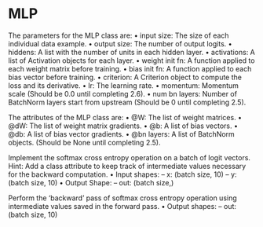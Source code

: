 # MLP
The parameters for the MLP class are: 
• input size: The size of each individual data example. 
• output size: The number of output logits. 
• hiddens: A list with the number of units in each hidden layer. 
• activations: A list of Activation objects for each layer. 
• weight init fn: A function applied to each weight matrix before training. 
• bias init fn: A function applied to each bias vector before training.
• criterion: A Criterion object to compute the loss and its derivative. 
• lr: The learning rate. 
• momentum: Momentum scale (Should be 0.0 until completing 2.6). 
• num bn layers: Number of BatchNorm layers start from upstream (Should be 0 until completing 2.5). 

The attributes of the MLP class are: 
• @W: The list of weight matrices. 
• @dW: The list of weight matrix gradients. 
• @b: A list of bias vectors. 
• @db: A list of bias vector gradients. 
• @bn layers: A list of BatchNorm objects. (Should be None until completing 2.5).


Implement the softmax cross entropy operation on a batch of logit vectors.
Hint: Add a class attribute to keep track of intermediate values necessary for the backward computation. 
• Input shapes: 
    – x: (batch size, 10)
    – y: (batch size, 10) 
• Output Shape: 
    – out: (batch size,)


Perform the ‘backward’ pass of softmax cross entropy operation using intermediate values saved in the 
forward pass. 
• Output shapes: 
    – out: (batch size, 10)
